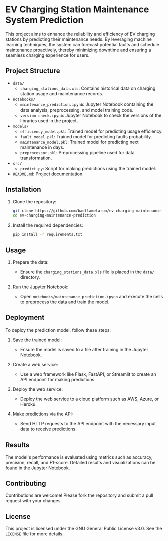 # EV Charging Station Maintenance System Prediction

This project aims to enhance the reliability and efficiency of EV charging stations by predicting their maintenance needs. By leveraging machine learning techniques, the system can forecast potential faults and schedule maintenance proactively, thereby minimizing downtime and ensuring a seamless charging experience for users.

## Project Structure

- `data/`
  - `charging_stations_data.xls`: Contains historical data on charging station usage and maintenance records.
- `notebooks/`
  - `maintenance_prediction.ipynb`: Jupyter Notebook containing the data analysis, preprocessing, and model training code.
  - `version check.ipynb`: Jupyter Notebook to check the versions of the libraries used in the project.
- `models/`
  - `efficiency_model.pkl`: Trained model for predicting usage efficiency.
  - `fault_model.pkl`: Trained model for predicting faults probability.
  - `maintenance_model.pkl`: Trained model for predicting next maintenance in days.
  - `preprocessor.pkl`: Preprocessing pipeline used for data transformation.
- `src/`
  - `predict.py`: Script for making predictions using the trained model.
- `README.md`: Project documentation.

## Installation

1. Clone the repository:
    ```sh
    git clone https://github.com/badflametarun/ev-charging-maintenance-prediction.git
    cd ev-charging-maintenance-prediction
    ```

2. Install the required dependencies:
    ```sh
    pip install -r requirements.txt
    ```

## Usage

1. Prepare the data:
    - Ensure the `charging_stations_data.xls` file is placed in the `data/` directory.

2. Run the Jupyter Notebook:
    - Open `notebooks/maintenance_prediction.ipynb` and execute the cells to preprocess the data and train the model.

## Deployment

To deploy the prediction model, follow these steps:

1. Save the trained model:
    - Ensure the model is saved to a file after training in the Jupyter Notebook.

2. Create a web service:
    - Use a web framework like Flask, FastAPI, or Streamlit to create an API endpoint for making predictions.

3. Deploy the web service:
    - Deploy the web service to a cloud platform such as AWS, Azure, or Heroku.

4. Make predictions via the API:
    - Send HTTP requests to the API endpoint with the necessary input data to receive predictions.

## Results

The model's performance is evaluated using metrics such as accuracy, precision, recall, and F1-score. Detailed results and visualizations can be found in the Jupyter Notebook.

## Contributing

Contributions are welcome! Please fork the repository and submit a pull request with your changes.

## License

This project is licensed under the GNU General Public License v3.0. See the `LICENSE` file for more details.